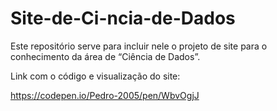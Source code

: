 # Site-de-Ci-ncia-de-Dados
Este repositório serve para incluir nele o projeto de site para o conhecimento da área de “Ciência de Dados”.

Link com o código e visualização do site:

https://codepen.io/Pedro-2005/pen/WbvOgjJ
